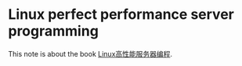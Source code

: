 # Linux perfect performance server programming

This note is about the book [Linux高性能服务器编程](https://book.douban.com/subject/24722611/).
